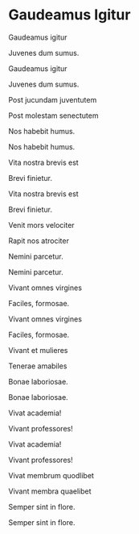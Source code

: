 # Gaudeamus Igitur

Gaudeamus igitur

Juvenes dum sumus.

Gaudeamus igitur

Juvenes dum sumus.


Post jucundam juventutem

Post molestam senectutem

Nos habebit humus.

Nos habebit humus.


Vita nostra brevis est

Brevi finietur.

Vita nostra brevis est

Brevi finietur.


Venit mors velociter

Rapit nos atrociter

Nemini parcetur.

Nemini parcetur.


Vivant omnes virgines

Faciles, formosae.

Vivant omnes virgines

Faciles, formosae.


Vivant et mulieres

Tenerae amabiles

Bonae laboriosae.

Bonae laboriosae.


Vivat academia!

Vivant professores!

Vivat academia!

Vivant professores!


Vivat membrum quodlibet

Vivant membra quaelibet

Semper sint in flore.

Semper sint in flore.
